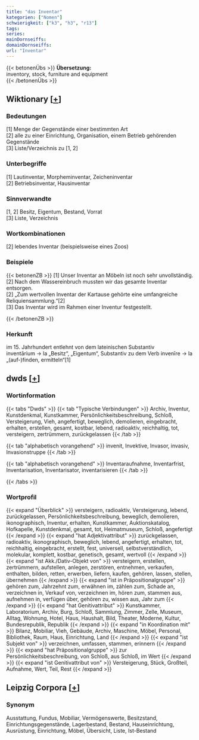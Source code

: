 ```yaml
---
title: "das Inventar"
kategorien: ["Nomen"]
schwierigkeit: ["k3", "h3", "r13"]
tags:
series:
mainDornseiffs:
domainDornseiffs:
url: "Inventar"
---
```


{{< betonenÜbs >}}
**Übersetzung:**  
inventory, stock, furniture and equipment  
{{< /betonenÜbs >}}

## Wiktionary [[+](https://de.wiktionary.org/wiki/Inventar)]

### Bedeutungen
[1] Menge der Gegenstände einer bestimmten Art  
[2] alle zu einer Einrichtung, Organisation, einem Betrieb gehörenden Gegenstände  
[3] Liste/Verzeichnis zu [1, 2]  

### Unterbegriffe
[1] Lautinventar, Morpheminventar, Zeicheninventar  
[2] Betriebsinventar, Hausinventar  

### Sinnverwandte
[1, 2] Besitz, Eigentum, Bestand, Vorrat  
[3] Liste, Verzeichnis  

### Wortkombinationen
[2] lebendes Inventar (beispielsweise eines Zoos)  

### Beispiele
{{< betonenZB >}}
[1] Unser Inventar an Möbeln ist noch sehr unvollständig.  
[2] Nach dem Wassereinbruch mussten wir das gesamte Inventar entsorgen.  
[2] „Zum wertvollen Inventar der Kartause gehörte eine umfangreiche Reliquiensammlung.“[2]  
[3] Das Inventar wird im Rahmen einer Inventur festgestellt.  

{{< /betonenZB >}}
### Herkunft
im 15. Jahrhundert entlehnt von dem lateinischen Substantiv inventārium → la „Besitz“, „Eigentum“, Substantiv zu dem Verb invenīre → la „(auf-)finden, ermitteln“[1]  



## dwds [[+](https://www.dwds.de/wb/Inventar)]

### Wortinformation
{{< tabs "Dwds" >}}
{{< tab "Typische Verbindungen" >}}
Archiv, Inventur, Kunstdenkmal, Kunstkammer, Persönlichkeitsbeschreibung, Schloß, Versteigerung, Vieh, angefertigt, beweglich, demolieren, eingebracht, erhalten, erstellen, gesamt, kostbar, lebend, radioaktiv, reichhaltig, tot, versteigern, zertrümmern, zurückgelassen
{{< /tab >}}

{{< tab "alphabetisch vorangehend" >}}
invenit, Invektive, Invasor, invasiv, Invasionstruppe
{{< /tab >}}

{{< tab "alphabetisch vorangehend" >}}
Inventaraufnahme, Inventarfrist, Inventarisation, Inventarisator, inventarisieren
{{< /tab >}}

{{< /tabs >}}

### Wortprofil
{{< expand "Überblick" >}} versteigern, radioaktiv, Versteigerung, lebend, zurückgelassen, Persönlichkeitsbeschreibung, beweglich, demolieren, ikonographisch, Inventur, erhalten, Kunstkammer, Auktionskatalog, Hofkapelle, Kunstdenkmal, gesamt, tot, Heimatmuseum, Schloß, angefertigt {{< /expand >}}
{{< expand "hat Adjektivattribut" >}} zurückgelassen, radioaktiv, ikonographisch, beweglich, lebend, angefertigt, erhalten, tot, reichhaltig, eingebracht, erstellt, fest, universell, selbstverständlich, molekular, komplett, kostbar, genetisch, gesamt, wertvoll {{< /expand >}}
{{< expand "ist Akk./Dativ-Objekt von" >}} versteigern, erstellen, zertrümmern, aufstellen, anlegen, zerstören, entnehmen, verkaufen, enthalten, bilden, retten, erwerben, liefern, kaufen, gehören, lassen, stellen, übernehmen {{< /expand >}}
{{< expand "ist in Präpositionalgruppe" >}} gehören zum, Jahrzehnt zum, erwähnen im, zählen zum, Schade an, verzeichnen in, Verkauf von, verzeichnen im, hören zum, stammen aus, aufnehmen in, verfügen über, gehören zu, wissen aus, Jahr zum {{< /expand >}}
{{< expand "hat Genitivattribut" >}} Kunstkammer, Laboratorium, Archiv, Burg, Schloß, Sammlung, Zimmer, Zelle, Museum, Alltag, Wohnung, Hotel, Haus, Haushalt, Bild, Theater, Moderne, Kultur, Bundesrepublik, Republik {{< /expand >}}
{{< expand "in Koordination mit" >}} Bilanz, Mobiliar, Vieh, Gebäude, Archiv, Maschine, Möbel, Personal, Bibliothek, Raum, Haus, Einrichtung, Land {{< /expand >}}
{{< expand "ist Subjekt von" >}} verzeichnen, umfassen, stammen, erinnern {{< /expand >}}
{{< expand "hat Präpositionalgruppe" >}} zur Persönlichkeitsbeschreibung, von Schloß, aus Schloß, im Wert {{< /expand >}}
{{< expand "ist Genitivattribut von" >}} Versteigerung, Stück, Großteil, Aufnahme, Wert, Teil, Rest {{< /expand >}}

## Leipzig Corpora [[+](https://corpora.uni-leipzig.de/en/res?word=Inventar&corpusId=deu_newscrawl-public_2018)]


### Synonym
Ausstattung, Fundus, Mobiliar, Vermögenswerte, Besitzstand, Einrichtungsgegenstände, Lagerbestand, Bestand, Hauseinrichtung, Ausrüstung, Einrichtung, Möbel, Übersicht, Liste, Ist-Bestand

